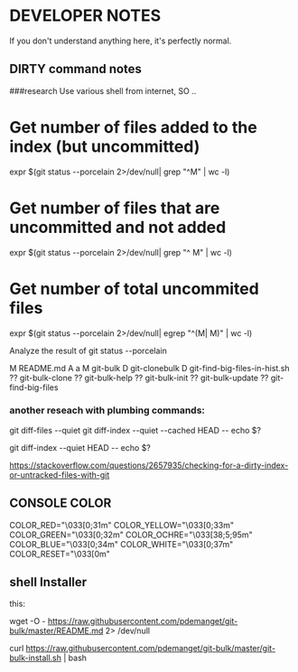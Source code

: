 DEVELOPER NOTES
========


If you don't understand anything here, it's perfectly normal.

DIRTY command notes
--------------------
###research 
Use various shell from internet, SO ..

# Get number of files added to the index (but uncommitted)
expr $(git status --porcelain 2>/dev/null| grep "^M" | wc -l)

# Get number of files that are uncommitted and not added
expr $(git status --porcelain 2>/dev/null| grep "^ M" | wc -l)

# Get number of total uncommited files
expr $(git status --porcelain 2>/dev/null| egrep "^(M| M)" | wc -l)


Analyze the result of git status --porcelain

M  README.md
A  a
 M git-bulk
D  git-clonebulk
 D git-find-big-files-in-hist.sh
?? git-bulk-clone
?? git-bulk-help
?? git-bulk-init
?? git-bulk-update
?? git-find-big-files

### another reseach with plumbing commands:
git diff-files --quiet
git diff-index --quiet --cached HEAD --
echo $?

git diff-index --quiet HEAD --
echo $?

https://stackoverflow.com/questions/2657935/checking-for-a-dirty-index-or-untracked-files-with-git



CONSOLE COLOR
--------------
COLOR_RED="\033[0;31m"
COLOR_YELLOW="\033[0;33m"
COLOR_GREEN="\033[0;32m"
COLOR_OCHRE="\033[38;5;95m"
COLOR_BLUE="\033[0;34m"
COLOR_WHITE="\033[0;37m"
COLOR_RESET="\033[0m"


shell Installer
---------------
this:

wget -O - https://raw.githubusercontent.com/pdemanget/git-bulk/master/README.md 2> /dev/null

curl https://raw.githubusercontent.com/pdemanget/git-bulk/master/git-bulk-install.sh | bash


